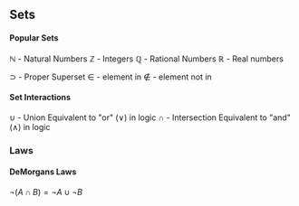 

## Sets 

#### Popular Sets
$\mathbb{N}$ - Natural Numbers
$\mathbb{Z}$ - Integers
$\mathbb{Q}$ - Rational Numbers
$\mathbb{R}$ - Real numbers


$\supset$ - Proper Superset
$\in$ - element in
$\notin$ - element not in

#### Set Interactions
$\cup$ - Union 
	Equivalent to "or" ($\lor$) in logic
$\cap$ - Intersection
	Equivalent to "and" ($\land$) in logic

### Laws

#### DeMorgans Laws
$\lnot (A \cap B) = \lnot A \cup \lnot B$
